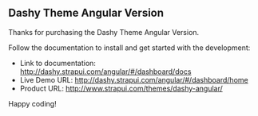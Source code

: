 ## Dashy Theme Angular Version

Thanks for purchasing the Dashy Theme Angular Version.

Follow the documentation to install and get started with the development:

  - Link to documentation: http://dashy.strapui.com/angular/#/dashboard/docs
  - Live Demo URL: http://dashy.strapui.com/angular/#/dashboard/home
  - Product URL: http://www.strapui.com/themes/dashy-angular/

Happy coding!
